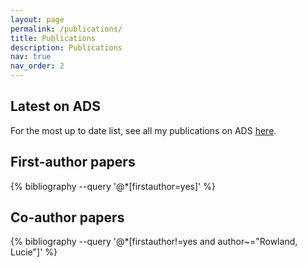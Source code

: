 ```yaml
---
layout: page
permalink: /publications/
title: Publications
description: Publications
nav: true
nav_order: 2
---
```


## Latest on ADS
For the most up to date list, see all my publications on ADS
<a href="[YOUR_ADS_URL](https://ui.adsabs.harvard.edu/search/q=author%3A%22Rowland%2C%20Lucie%20E.%22%20&sort=date%20desc%2C%20bibcode%20desc&p_=0)" target="_blank" rel="noopener">here</a>.

## First-author papers
<div class="publications">
  {% bibliography --query '@*[firstauthor=yes]' %}
</div>

## Co-author papers
<div class="publications">
  {% bibliography --query '@*[firstauthor!=yes and author~="Rowland, Lucie"]' %}
</div>
